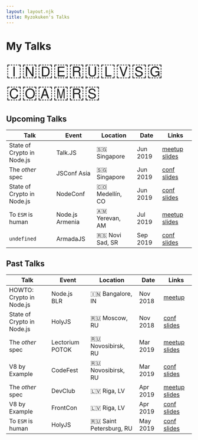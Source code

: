 ```yaml
---
layout: layout.njk
title: Ryzokuken's Talks
---
```

# My Talks

<span id="flags">🇮🇳🇩🇪🇷🇺🇱🇻🇸🇬🇨🇴🇦🇲🇷🇸</span>

<div id="tables">

## Upcoming Talks

| Talk | Event | Location | Date | Links |
|---|---|---|---|---|
| State of Crypto in Node.js | Talk.JS | 🇸🇬 Singapore | Jun 2019 | [meetup]() [slides]()
| The *other* spec | JSConf Asia | 🇸🇬 Singapore | Jun 2019 | [conf]() [slides]()
| State of Crypto in Node.js | NodeConf | 🇨🇴 Medellín, CO | Jun 2019 | [conf]() [slides]()
| To `ESM` is human | Node.js Armenia | 🇦🇲 Yerevan, AM | Jul 2019 | [meetup]() [slides](https://www.icloud.com/keynote/0FTx-eXLlxeo8JHfuWM3cY1FQ#To_ESM_is_human)
| `undefined` | ArmadaJS | 🇷🇸 Novi Sad, SR | Sep 2019 | [conf](https://www.armada-js.com/) [slides]()

## Past Talks

| Talk | Event | Location | Date | Links |
|---|---|---|---|---|
| HOWTO: Crypto in Node.js | Node.js BLR | 🇮🇳 Bangalore, IN | Nov 2018 | [meetup](https://www.meetup.com/Polyglot-Languages-Runtimes-Java-JVM-nodejs-Swift/events/256057028/)
| State of Crypto in Node.js | HolyJS | 🇷🇺 Moscow, RU | Nov 2018 | [conf](https://holyjs-moscow.ru/en/talks/6g4xjkgsnciuakeawk24a6/) [slides](https://docs.google.com/presentation/d/16lufN_MUedOxT4fz4D4IkPcMymxfhq6xgxzYLYZYfbI/present?usp=sharing)
| The *other* spec | Lectorium POTOK | 🇷🇺 Novosibirsk, RU | Mar 2019 | [meetup](https://www.meetup.com/%D0%9B%D0%B5%D0%BA%D1%82%D0%BE%D1%80%D0%B8%D0%B9-%D0%B1%D0%B0%D1%80-%D0%9F%D0%9E%D0%A2%D0%9E%D0%9A/) [slides]()
| V8 by Example | CodeFest | 🇷🇺 Novosibirsk, RU | Mar 2019 | [conf](https://2019.codefest.ru/lecture/1401) [slides](https://docs.google.com/presentation/d/12z2SzP3fNKnAhPOEOsCywBDwVaofpmtksp5XX0aB_v4/present?usp=sharing)
| The *other* spec | DevClub | 🇱🇻 Riga, LV | Apr 2019 | [meetup]() [slides]()
| V8 by Example | FrontCon | 🇱🇻 Riga, LV | Apr 2019 | [conf]() [slides](https://docs.google.com/presentation/d/12z2SzP3fNKnAhPOEOsCywBDwVaofpmtksp5XX0aB_v4/present?usp=sharing)
| To `ESM` is human | HolyJS | 🇷🇺 Saint Petersburg, RU | May 2019 | [conf](https://holyjs-piter.ru/en/) [slides](https://www.icloud.com/keynote/0FTx-eXLlxeo8JHfuWM3cY1FQ#To_ESM_is_human)

</div>

<div id="notice"><p>Cannot display on mobile devices. Please view on a bigger screen.</p></div>

<style>
.container table {
  border-collapse: collapse;
  font-size: 1.4rem;
  width: 100%;
}

#flags {
  font-size: 3rem;
}

.container th,
.container td {
  border: 2px solid black;
  padding: 1rem;
}

#tables {
  display: none;
}

@media only screen and (min-width: 768px) {
  #tables {
    display: block;
  }

  #notice {
    display: none;
  }
}
</style>
